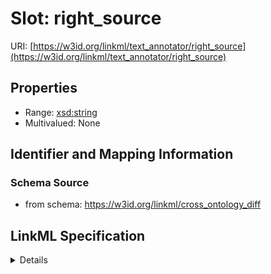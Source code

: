 # Slot: right_source

URI: [https://w3id.org/linkml/text_annotator/right_source](https://w3id.org/linkml/text_annotator/right_source)



<!-- no inheritance hierarchy -->




## Properties

* Range: [xsd:string](http://www.w3.org/2001/XMLSchema#string)
* Multivalued: None







## Identifier and Mapping Information







### Schema Source


* from schema: https://w3id.org/linkml/cross_ontology_diff




## LinkML Specification

<details>
```yaml
name: right_source
from_schema: https://w3id.org/linkml/cross_ontology_diff
rank: 1000
alias: right_source
domain_of:
- StructureDiffResultSet
range: string

```
</details>